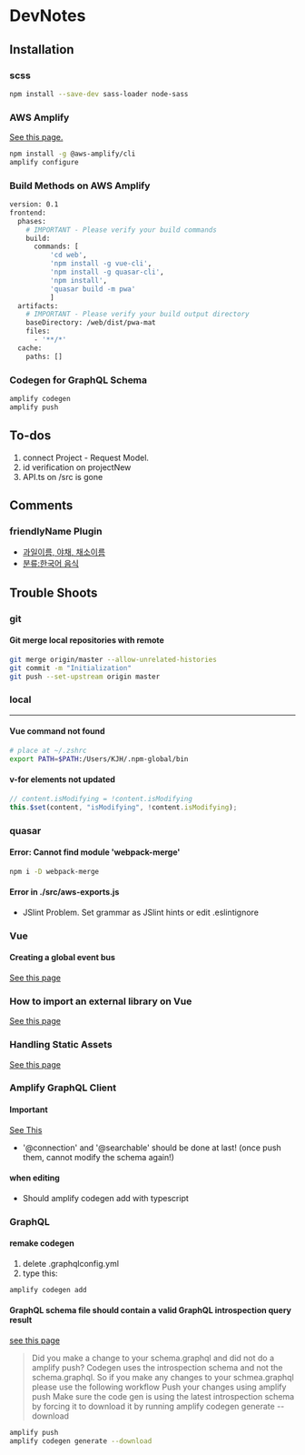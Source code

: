 # DevNotes

## Installation

### scss

```bash
npm install --save-dev sass-loader node-sass
```

### AWS Amplify

[See this page.](https://aws-amplify.github.io/docs/)

```bash
npm install -g @aws-amplify/cli
amplify configure
```

### Build Methods on AWS Amplify

```bash
version: 0.1
frontend:
  phases:
    # IMPORTANT - Please verify your build commands
    build:
      commands: [
          'cd web',
          'npm install -g vue-cli',
          'npm install -g quasar-cli',
          'npm install',
          'quasar build -m pwa'
          ]
  artifacts:
    # IMPORTANT - Please verify your build output directory
    baseDirectory: /web/dist/pwa-mat
    files:
      - '**/*'
  cache:
    paths: []
```

### Codegen for GraphQL Schema

```bash
amplify codegen
amplify push
```

## To-dos

1. connect Project - Request Model.
1. id verification on projectNew
1. API.ts on /src is gone

## Comments

### friendlyName Plugin

- [과일이름, 야채, 채소이름](https://soonsin.com/376)
- [분류:한국어 음식](https://ko.wiktionary.org/w/index.php?title=분류:한국어_음식)

## Trouble Shoots

### git

#### Git merge local repositories with remote

```bash
git merge origin/master --allow-unrelated-histories
git commit -m "Initialization"
git push --set-upstream origin master
```

### local

---

#### Vue command not found

```bash
# place at ~/.zshrc
export PATH=$PATH:/Users/KJH/.npm-global/bin
```

#### v-for elements not updated

```javascript
// content.isModifying = !content.isModifying
this.$set(content, "isModifying", !content.isModifying);
```

### quasar

#### Error: Cannot find module 'webpack-merge'

```bash
npm i -D webpack-merge
```

#### Error in ./src/aws-exports.js

- JSlint Problem. Set grammar as JSlint hints or edit .eslintignore

### Vue

#### Creating a global event bus

[See this page](http://andreybleme.com/2018-01-07/sharing-data-across-vuejs-components/)

### How to import an external library on Vue

[See this page](https://forum.quasar-framework.org/topic/734/how-to-load-external-dependencies-cdn-async/2)

### Handling Static Assets

[See this page](http://vuejs-templates.github.io/webpack/static.html)

### Amplify GraphQL Client

#### Important

[See This](https://github.com/aws-amplify/amplify-cli/issues/82)

- '@connection' and '@searchable' should be done at last! (once push them, cannot modify the schema again!)

#### when editing

- Should amplify codegen add with typescript

### GraphQL

#### remake codegen

1. delete .graphqlconfig.yml
1. type this:

```bash
amplify codegen add
```

#### GraphQL schema file should contain a valid GraphQL introspection query result

[see this page](https://github.com/aws-amplify/amplify-cli/issues/159)

> Did you make a change to your schema.graphql and did not do a amplify push?
> Codegen uses the introspection schema and not the schema.graphql. So if you make any changes to your schmea.graphql please use the following workflow
> Push your changes using amplify push
> Make sure the code gen is using the latest introspection schema by forcing it to download it by running amplify codegen generate --download

```bash
amplify push
amplify codegen generate --download
```

